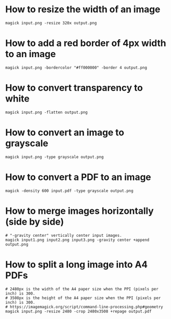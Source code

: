 # How to resize the width of an image
```shell
magick input.png -resize 320x output.png
```

# How to add a red border of 4px width to an image
```shell
magick input.png -bordercolor "#ff000000" -border 4 output.png
```

# How to convert transparency to white
```shell
magick input.png -flatten output.png
```

# How to convert an image to grayscale
```shell
magick input.png -type grayscale output.png
```

# How to convert a PDF to an image
```
magick -density 600 input.pdf -type grayscale output.png
```

# How to merge images horizontally (side by side)
```shell
# "-gravity center" vertically center input images.
magick input1.png input2.png input3.png -gravity center +append output.png
```

# How to split a long image into A4 PDFs
```shell
# 2480px is the width of the A4 paper size when the PPI (pixels per inch) is 300.
# 3508px is the height of the A4 paper size when the PPI (pixels per inch) is 300.
# https://imagemagick.org/script/command-line-processing.php#geometry
magick input.png -resize 2480 -crop 2480x3508 +repage output.pdf
```
